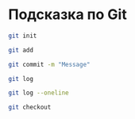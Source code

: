 # Подсказка по Git

```sh
git init
```

```sh
git add
```

```sh
git commit -m "Message"
```

```sh
git log
```

```sh
git log --oneline
```

```sh
git checkout
```
